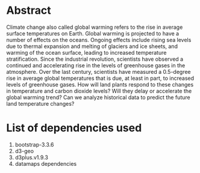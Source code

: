 # Abstract
Climate change also called global warming refers to the rise in average surface temperatures on Earth. Global warming is projected to have a number of effects on the oceans. Ongoing effects include rising sea levels due to thermal expansion and melting of glaciers and ice sheets, and warming of the ocean surface, leading to increased temperature stratification. Since the industrial revolution, scientists have observed a continued and accelerating rise in the levels of greenhouse gases in the atmosphere. Over the last century, scientists have measured a 0.5-degree rise in average global temperatures that is due, at least in part, to increased levels of greenhouse gases. How will land plants respond to these changes in temperature and carbon dioxide levels? Will they delay or accelerate the global warming trend? Can we analyze historical data to predict the future land temperature changes?

# List of dependencies used
1. bootstrap-3.3.6
2. d3-geo
3. d3plus.v1.9.3
4. datamaps dependencies

